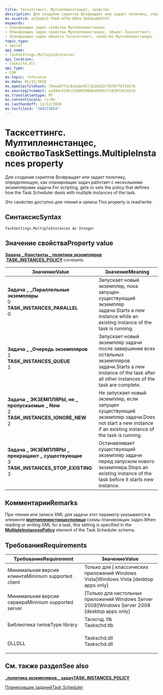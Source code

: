 ```yaml
---
title: Тасксеттингс. Мултиплеинстанцес, свойство
description: Для создания скриптов Возвращает или задает политику, определяющую, как планировщик задач работает с несколькими экземплярами задачи.
ms.assetid: a25be615-fbb9-47fe-805a-5b93eab95f47
keywords:
- планировщик задач свойства Мултиплеинстанцес
- Планировщик задач свойства Мултиплеинстанцес, объект Тасксеттингс
- Планировщик задач объекта Тасксеттингс, свойство Мултиплеинстанцес
topic_type:
- apiref
api_name:
- TaskSettings.MultipleInstances
api_location:
- taskschd.dll
api_type:
- COM
ms.topic: reference
ms.date: 05/31/2018
ms.openlocfilehash: 794ea07f1c01dabe957181bd327f8787f873917b
ms.sourcegitcommit: a1494c819bc5200050696e66057f1020f5b142cb
ms.translationtype: MT
ms.contentlocale: ru-RU
ms.lasthandoff: 12/12/2020
ms.locfileid: "104533854"
---
```

# <a name="tasksettingsmultipleinstances-property"></a><span data-ttu-id="893f0-106">Тасксеттингс. Мултиплеинстанцес, свойство</span><span class="sxs-lookup"><span data-stu-id="893f0-106">TaskSettings.MultipleInstances property</span></span>

<span data-ttu-id="893f0-107">Для создания скриптов Возвращает или задает политику, определяющую, как планировщик задач работает с несколькими экземплярами задачи.</span><span class="sxs-lookup"><span data-stu-id="893f0-107">For scripting, gets or sets the policy that defines how the Task Scheduler deals with multiple instances of the task.</span></span>

<span data-ttu-id="893f0-108">Это свойство доступно для чтения и записи.</span><span class="sxs-lookup"><span data-stu-id="893f0-108">This property is read/write.</span></span>

## <a name="syntax"></a><span data-ttu-id="893f0-109">Синтаксис</span><span class="sxs-lookup"><span data-stu-id="893f0-109">Syntax</span></span>


```VB
TaskSettings.MultipleInstances As Integer
```



## <a name="property-value"></a><span data-ttu-id="893f0-110">Значение свойства</span><span class="sxs-lookup"><span data-stu-id="893f0-110">Property value</span></span>

<span data-ttu-id="893f0-111">[**Задача \_ Константы \_ политики экземпляров**](/windows/desktop/api/taskschd/ne-taskschd-task_instances_policy) .</span><span class="sxs-lookup"><span data-stu-id="893f0-111">[**TASK\_INSTANCES\_POLICY**](/windows/desktop/api/taskschd/ne-taskschd-task_instances_policy) constants.</span></span>



| <span data-ttu-id="893f0-112">Значение</span><span class="sxs-lookup"><span data-stu-id="893f0-112">Value</span></span>                                                                                                                                                                                                                                                               | <span data-ttu-id="893f0-113">Значение</span><span class="sxs-lookup"><span data-stu-id="893f0-113">Meaning</span></span>                                                                                          |
|---------------------------------------------------------------------------------------------------------------------------------------------------------------------------------------------------------------------------------------------------------------------|--------------------------------------------------------------------------------------------------|
| <span id="TASK_INSTANCES_PARALLEL"></span><span id="task_instances_parallel"></span><dl> <span data-ttu-id="893f0-114"><dt>**Задача \_ \_Параллельные экземпляры**</dt> <dt>0</dt></span><span class="sxs-lookup"><span data-stu-id="893f0-114"><dt>**TASK\_INSTANCES\_PARALLEL**</dt> <dt>0</dt></span></span> </dl>                 | <span data-ttu-id="893f0-115">Запускает новый экземпляр, пока запущен существующий экземпляр задачи.</span><span class="sxs-lookup"><span data-stu-id="893f0-115">Starts a new instance while an existing instance of the task is running.</span></span><br/>              |
| <span id="TASK_INSTANCES_QUEUE"></span><span id="task_instances_queue"></span><dl> <span data-ttu-id="893f0-116"><dt>**Задача \_ \_Очередь экземпляров**</dt> <dt>1</dt></span><span class="sxs-lookup"><span data-stu-id="893f0-116"><dt>**TASK\_INSTANCES\_QUEUE**</dt> <dt>1</dt></span></span> </dl>                          | <span data-ttu-id="893f0-117">Запускает новый экземпляр задачи после завершения всех остальных экземпляров задачи.</span><span class="sxs-lookup"><span data-stu-id="893f0-117">Starts a new instance of the task after all other instances of the task are complete.</span></span><br/> |
| <span id="TASK_INSTANCES_IGNORE_NEW"></span><span id="task_instances_ignore_new"></span><dl> <span data-ttu-id="893f0-118"><dt>**Задача \_ ЭКЗЕМПЛЯРЫ, не \_ пропускаемые \_ New**</dt> <dt>2</dt></span><span class="sxs-lookup"><span data-stu-id="893f0-118"><dt>**TASK\_INSTANCES\_IGNORE\_NEW**</dt> <dt>2</dt></span></span> </dl>          | <span data-ttu-id="893f0-119">Не запускает новый экземпляр, если запущен существующий экземпляр задачи.</span><span class="sxs-lookup"><span data-stu-id="893f0-119">Does not start a new instance if an existing instance of the task is running.</span></span><br/>         |
| <span id="TASK_INSTANCES_STOP_EXISTING"></span><span id="task_instances_stop_existing"></span><dl> <span data-ttu-id="893f0-120"><dt>**Задача \_ ЭКЗЕМПЛЯРЫ \_ прекращают \_ существующие**</dt> <dt>3</dt></span><span class="sxs-lookup"><span data-stu-id="893f0-120"><dt>**TASK\_INSTANCES\_STOP\_EXISTING**</dt> <dt>3</dt></span></span> </dl> | <span data-ttu-id="893f0-121">Останавливает существующий экземпляр задачи перед запуском нового экземпляра.</span><span class="sxs-lookup"><span data-stu-id="893f0-121">Stops an existing instance of the task before it starts new instance.</span></span><br/>                 |



 

## <a name="remarks"></a><span data-ttu-id="893f0-122">Комментарии</span><span class="sxs-lookup"><span data-stu-id="893f0-122">Remarks</span></span>

<span data-ttu-id="893f0-123">При чтении или записи XML для задачи этот параметр указывается в элементе [**мултиплеинстанцесполици**](taskschedulerschema-multipleinstancespolicy-settingstype-element.md) схемы планировщик задач.</span><span class="sxs-lookup"><span data-stu-id="893f0-123">When reading or writing XML for a task, this setting is specified in the [**MultipleInstancesPolicy**](taskschedulerschema-multipleinstancespolicy-settingstype-element.md) element of the Task Scheduler schema.</span></span>

## <a name="requirements"></a><span data-ttu-id="893f0-124">Требования</span><span class="sxs-lookup"><span data-stu-id="893f0-124">Requirements</span></span>



| <span data-ttu-id="893f0-125">Требование</span><span class="sxs-lookup"><span data-stu-id="893f0-125">Requirement</span></span> | <span data-ttu-id="893f0-126">Значение</span><span class="sxs-lookup"><span data-stu-id="893f0-126">Value</span></span> |
|-------------------------------------|-----------------------------------------------------------------------------------------|
| <span data-ttu-id="893f0-127">Минимальная версия клиента</span><span class="sxs-lookup"><span data-stu-id="893f0-127">Minimum supported client</span></span><br/> | <span data-ttu-id="893f0-128">Только для \[ классических приложений Windows Vista\]</span><span class="sxs-lookup"><span data-stu-id="893f0-128">Windows Vista \[desktop apps only\]</span></span><br/>                                          |
| <span data-ttu-id="893f0-129">Минимальная версия сервера</span><span class="sxs-lookup"><span data-stu-id="893f0-129">Minimum supported server</span></span><br/> | <span data-ttu-id="893f0-130">\[Только для настольных приложений Windows Server 2008\]</span><span class="sxs-lookup"><span data-stu-id="893f0-130">Windows Server 2008 \[desktop apps only\]</span></span><br/>                                    |
| <span data-ttu-id="893f0-131">Библиотека типов</span><span class="sxs-lookup"><span data-stu-id="893f0-131">Type library</span></span><br/>             | <dl> <span data-ttu-id="893f0-132"><dt>Тасксчд. tlb</dt></span><span class="sxs-lookup"><span data-stu-id="893f0-132"><dt>Taskschd.tlb</dt></span></span> </dl> |
| <span data-ttu-id="893f0-133">DLL</span><span class="sxs-lookup"><span data-stu-id="893f0-133">DLL</span></span><br/>                      | <dl> <span data-ttu-id="893f0-134"><dt>Taskschd.dll</dt></span><span class="sxs-lookup"><span data-stu-id="893f0-134"><dt>Taskschd.dll</dt></span></span> </dl> |



## <a name="see-also"></a><span data-ttu-id="893f0-135">См. также раздел</span><span class="sxs-lookup"><span data-stu-id="893f0-135">See also</span></span>

<dl> <dt>

[<span data-ttu-id="893f0-136">**\_политика экземпляров \_ задач**</span><span class="sxs-lookup"><span data-stu-id="893f0-136">**TASK\_INSTANCES\_POLICY**</span></span>](/windows/desktop/api/taskschd/ne-taskschd-task_instances_policy)
</dt> <dt>

[<span data-ttu-id="893f0-137">Планировщик заданий</span><span class="sxs-lookup"><span data-stu-id="893f0-137">Task Scheduler</span></span>](task-scheduler-start-page.md)
</dt> </dl>

 

 





